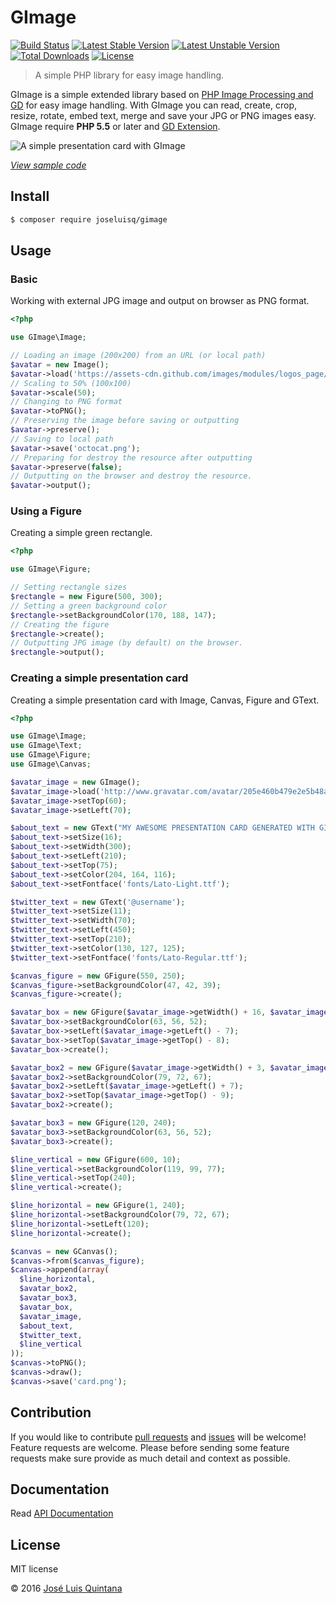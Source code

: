 # GImage

[![Build Status](https://travis-ci.org/joseluisq/gimage.svg?branch=master)](https://travis-ci.org/joseluisq/gimage) [![Latest Stable Version](https://poser.pugx.org/joseluisq/gimage/version)](https://packagist.org/packages/joseluisq/gimage) [![Latest Unstable Version](https://poser.pugx.org/joseluisq/gimage/v/unstable)](//packagist.org/packages/joseluisq/gimage) [![Total Downloads](https://poser.pugx.org/joseluisq/gimage/downloads)](https://packagist.org/packages/joseluisq/gimage) [![License](https://poser.pugx.org/joseluisq/gimage/license)](https://packagist.org/packages/joseluisq/gimage)

> A simple PHP library for easy image handling.

GImage is a simple extended library based on [PHP Image Processing and GD](http://php.net/manual/en/book.image.php) for easy image handling. With GImage you can read, create, crop, resize, rotate, embed text, merge and save your JPG or PNG images easy. GImage require **PHP 5.5** or later and [GD Extension](http://php.net/manual/en/book.image.php).

![A simple presentation card with GImage](https://cloud.githubusercontent.com/assets/1700322/18941713/eed7fa34-85d8-11e6-8033-bf787e4aa236.png)

[*View sample code*](#creating-a-simple-presentation-card)

## Install

```sh
$ composer require joseluisq/gimage
```

## Usage

### Basic

Working with external JPG image and output on browser as PNG format.

```php
<?php

use GImage\Image;

// Loading an image (200x200) from an URL (or local path)
$avatar = new Image();
$avatar->load('https://assets-cdn.github.com/images/modules/logos_page/Octocat.png');
// Scaling to 50% (100x100)
$avatar->scale(50);
// Changing to PNG format
$avatar->toPNG();
// Preserving the image before saving or outputting
$avatar->preserve();
// Saving to local path
$avatar->save('octocat.png');
// Preparing for destroy the resource after outputting
$avatar->preserve(false);
// Outputting on the browser and destroy the resource.
$avatar->output();
```

### Using a Figure

Creating a simple green rectangle.

```php
<?php

use GImage\Figure;

// Setting rectangle sizes
$rectangle = new Figure(500, 300);
// Setting a green background color
$rectangle->setBackgroundColor(170, 188, 147);
// Creating the figure
$rectangle->create();
// Outputting JPG image (by default) on the browser.
$rectangle->output();
```

### Creating a simple presentation card
Creating a simple presentation card with Image, Canvas, Figure and GText.

```php
<?php

use GImage\Image;
use GImage\Text;
use GImage\Figure;
use GImage\Canvas;

$avatar_image = new GImage();
$avatar_image->load('http://www.gravatar.com/avatar/205e460b479e2e5b48aec07710c08d50?s=100.jpg');
$avatar_image->setTop(60);
$avatar_image->setLeft(70);

$about_text = new GText("MY AWESOME PRESENTATION CARD GENERATED WITH GIMAGE");
$about_text->setSize(16);
$about_text->setWidth(300);
$about_text->setLeft(210);
$about_text->setTop(75);
$about_text->setColor(204, 164, 116);
$about_text->setFontface('fonts/Lato-Light.ttf');

$twitter_text = new GText('@username');
$twitter_text->setSize(11);
$twitter_text->setWidth(70);
$twitter_text->setLeft(450);
$twitter_text->setTop(210);
$twitter_text->setColor(130, 127, 125);
$twitter_text->setFontface('fonts/Lato-Regular.ttf');

$canvas_figure = new GFigure(550, 250);
$canvas_figure->setBackgroundColor(47, 42, 39);
$canvas_figure->create();

$avatar_box = new GFigure($avatar_image->getWidth() + 16, $avatar_image->getHeight() + 17);
$avatar_box->setBackgroundColor(63, 56, 52);
$avatar_box->setLeft($avatar_image->getLeft() - 7);
$avatar_box->setTop($avatar_image->getTop() - 8);
$avatar_box->create();

$avatar_box2 = new GFigure($avatar_image->getWidth() + 3, $avatar_image->getHeight() + 19);
$avatar_box2->setBackgroundColor(79, 72, 67);
$avatar_box2->setLeft($avatar_image->getLeft() + 7);
$avatar_box2->setTop($avatar_image->getTop() - 9);
$avatar_box2->create();

$avatar_box3 = new GFigure(120, 240);
$avatar_box3->setBackgroundColor(63, 56, 52);
$avatar_box3->create();

$line_vertical = new GFigure(600, 10);
$line_vertical->setBackgroundColor(119, 99, 77);
$line_vertical->setTop(240);
$line_vertical->create();

$line_horizontal = new GFigure(1, 240);
$line_horizontal->setBackgroundColor(79, 72, 67);
$line_horizontal->setLeft(120);
$line_horizontal->create();

$canvas = new GCanvas();
$canvas->from($canvas_figure);
$canvas->append(array(
  $line_horizontal,
  $avatar_box2,
  $avatar_box3,
  $avatar_box,
  $avatar_image,
  $about_text,
  $twitter_text,
  $line_vertical
));
$canvas->toPNG();
$canvas->draw();
$canvas->save('card.png');
```

## Contribution
If you would like to contribute [pull requests](https://github.com/joseluisq/gimage/pulls) and [issues](https://github.com/joseluisq/gimage/issues) will be welcome! Feature requests are welcome. Please before sending some feature requests make sure provide as much detail and context as possible.

## Documentation
Read [API Documentation](http://joseluisq.github.io/gimage/#documentation)

## License
MIT license

© 2016 [José Luis Quintana](https://git.io/joseluisq)
